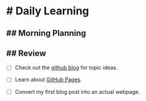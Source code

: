 <h1># Daily Learning</h1>
<h2>## Morning Planning</h2>
<h2>## Review</h2>

- [ ] Check out the [github blog](https://github.blog/) for topic ideas.

- [ ] Learn about [GitHub Pages](https://skills.github.com/#first-day-on-github).
  
- [ ] Convert my first blog post into an actual webpage.
